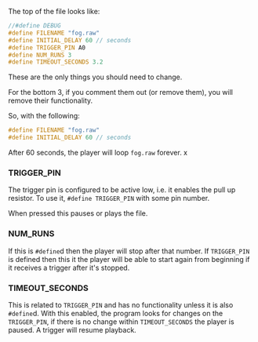 
The top of the file looks like:

```c++
//#define DEBUG
#define FILENAME "fog.raw"
#define INITIAL_DELAY 60 // seconds
#define TRIGGER_PIN A0
#define NUM_RUNS 3
#define TIMEOUT_SECONDS 3.2
```

These are the only things you should need to change.

For the bottom 3, if you comment them out (or remove them), you will remove their functionality.

So, with the following:

```c++
#define FILENAME "fog.raw"
#define INITIAL_DELAY 60 // seconds
```

After 60 seconds, the player will loop `fog.raw` forever.
x
### TRIGGER_PIN

The trigger pin is configured to be active low, i.e. it enables the pull up resistor. To use it, `#define TRIGGER_PIN` with some pin number.

When pressed this pauses or plays the file.

### NUM_RUNS

If this is `#define`d then the player will stop after that number. If `TRIGGER_PIN` is defined then this it the player will be able to start again from beginning if it receives a trigger after it's stopped.

### TIMEOUT_SECONDS

This is related to `TRIGGER_PIN` and has no functionality unless it is also `#define`d. With this enabled, the program looks for changes on the `TRIGGER_PIN`, if there is no change within `TIMEOUT_SECONDS` the player is paused. A trigger will resume playback.
